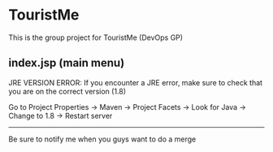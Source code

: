 # TouristMe
This is the group project for TouristMe (DevOps GP)

index.jsp (main menu)
-----------------------------------------------------------------------------------------
JRE VERSION ERROR:
If you encounter a JRE error, make sure to check that you are on the correct version (1.8) 

Go to Project Properties -> Maven -> Project Facets -> Look for Java -> Change to 1.8 -> Restart server

-----------------------------------------------------------------------------------------
Be sure to notify me when you guys want to do a merge
